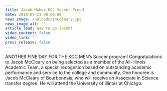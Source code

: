 ```yaml
---
title: Jacob Makes KCC Soccer Proud
date: 2018-05-21 08:00:00
news_image: /uploads/jmccleary.jpg
news_image_alt: ''
article_lead: Way to go Jacob!
video_content: false
video_link: ''
press_release: false
---
```


ANOTHER FINE DAY FOR THE KCC MEN’s Soccer program! Congratulations to Jacob McCleary on being selected as a member of the All-Illinois Academic Team, a special recognition based on outstanding academic performance and service to the college and community. One honoree is Jacob McCleary of Bourbonnais, who will receive an Associate in Science transfer degree. He will attend the University of Illinois at Chicago.
